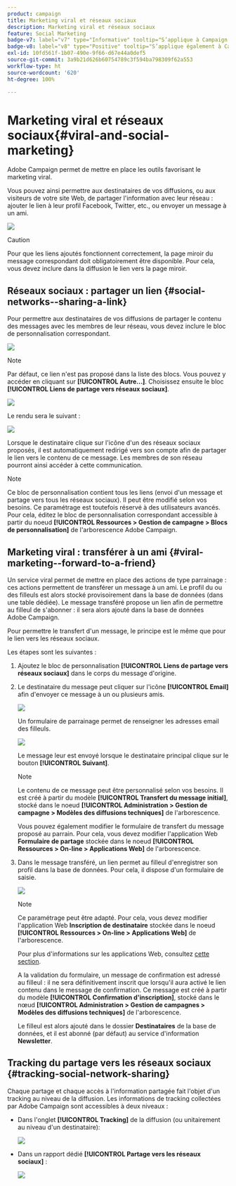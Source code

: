 ```yaml
---
product: campaign
title: Marketing viral et réseaux sociaux
description: Marketing viral et réseaux sociaux
feature: Social Marketing
badge-v7: label="v7" type="Informative" tooltip="S’applique à Campaign Classic v7"
badge-v8: label="v8" type="Positive" tooltip="S’applique également à Campaign v8"
exl-id: 10fd561f-1b07-490e-9f66-d67e44a0def5
source-git-commit: 3a9b21d626b60754789c3f594ba798309f62a553
workflow-type: ht
source-wordcount: '620'
ht-degree: 100%

---
```


# Marketing viral et réseaux sociaux{#viral-and-social-marketing}



Adobe Campaign permet de mettre en place les outils favorisant le marketing viral.

Vous pouvez ainsi permettre aux destinataires de vos diffusions, ou aux visiteurs de votre site Web, de partager l&#39;information avec leur réseau : ajouter le lien à leur profil Facebook, Twitter, etc., ou envoyer un message à un ami.

![](assets/s_ncs_user_viral_icons.png)

>[!CAUTION]
>
>Pour que les liens ajoutés fonctionnent correctement, la page miroir du message correspondant doit obligatoirement être disponible. Pour cela, vous devez inclure dans la diffusion le lien vers la page miroir.

## Réseaux sociaux : partager un lien {#social-networks--sharing-a-link}

Pour permettre aux destinataires de vos diffusions de partager le contenu des messages avec les membres de leur réseau, vous devez inclure le bloc de personnalisation correspondant.

![](assets/s_ncs_user_viral_add_link.png)

>[!NOTE]
>
>Par défaut, ce lien n&#39;est pas proposé dans la liste des blocs. Vous pouvez y accéder en cliquant sur **[!UICONTROL Autre...]**. Choisissez ensuite le bloc **[!UICONTROL Liens de partage vers réseaux sociaux]**.

![](assets/s_ncs_user_viral_add_link_via_others.png)

Le rendu sera le suivant :

![](assets/s_ncs_user_viral_add_link_rendering.png)

Lorsque le destinataire clique sur l&#39;icône d&#39;un des réseaux sociaux proposés, il est automatiquement redirigé vers son compte afin de partager le lien vers le contenu de ce message. Les membres de son réseau pourront ainsi accéder à cette communication.

>[!NOTE]
>
>Ce bloc de personnalisation contient tous les liens (envoi d&#39;un message et partage vers tous les réseaux sociaux). Il peut être modifié selon vos besoins. Ce paramétrage est toutefois réservé à des utilisateurs avancés. Pour cela, éditez le bloc de personnalisation correspondant accessible à partir du noeud **[!UICONTROL Ressources > Gestion de campagne > Blocs de personnalisation]** de l&#39;arborescence Adobe Campaign.

## Marketing viral : transférer à un ami {#viral-marketing--forward-to-a-friend}

Un service viral permet de mettre en place des actions de type parrainage : ces actions permettent de transférer un message à un ami. Le profil du ou des filleuls est alors stocké provisoirement dans la base de données (dans une table dédiée). Le message transféré propose un lien afin de permettre au filleul de s&#39;abonner : il sera alors ajouté dans la base de données Adobe Campaign.

Pour permettre le transfert d&#39;un message, le principe est le même que pour le lien vers les réseaux sociaux.

Les étapes sont les suivantes :

1. Ajoutez le bloc de personnalisation **[!UICONTROL Liens de partage vers réseaux sociaux]** dans le corps du message d&#39;origine.
1. Le destinataire du message peut cliquer sur l&#39;icône **[!UICONTROL Email]** afin d&#39;envoyer ce message à un ou plusieurs amis.

   ![](assets/s_ncs_user_viral_email_link.png)

   Un formulaire de parrainage permet de renseigner les adresses email des filleuls.

   ![](assets/s_ncs_user_viral_email_msg.png)

   Le message leur est envoyé lorsque le destinataire principal clique sur le bouton **[!UICONTROL Suivant]**.

   >[!NOTE]
   >
   >Le contenu de ce message peut être personnalisé selon vos besoins. Il est créé à partir du modèle **[!UICONTROL Transfert du message initial]**, stocké dans le noeud **[!UICONTROL Administration > Gestion de campagne > Modèles des diffusions techniques]** de l&#39;arborescence.
   >
   >Vous pouvez également modifier le formulaire de transfert du message proposé au parrain. Pour cela, vous devez modifier l&#39;application Web **Formulaire de partage** stockée dans le noeud **[!UICONTROL Ressources > On-line > Applications Web]** de l&#39;arborescence.

1. Dans le message transféré, un lien permet au filleul d&#39;enregistrer son profil dans la base de données. Pour cela, il dispose d&#39;un formulaire de saisie.

   ![](assets/s_ncs_user_viral_create_account_form.png)

   >[!NOTE]
   >
   >Ce paramétrage peut être adapté. Pour cela, vous devez modifier l&#39;application Web **Inscription de destinataire** stockée dans le noeud **[!UICONTROL Ressources > On-line > Applications Web]** de l&#39;arborescence.
   >
   >Pour plus d&#39;informations sur les applications Web, consultez [cette section](../../web/using/about-web-applications.md).

   A la validation du formulaire, un message de confirmation est adressé au filleul : il ne sera définitivement inscrit que lorsqu&#39;il aura activé le lien contenu dans le message de confirmation. Ce message est créé à partir du modèle **[!UICONTROL Confirmation d&#39;inscription]**, stocké dans le nœud **[!UICONTROL Administration > Gestion de campagnes > Modèles des diffusions techniques]** de l&#39;arborescence.

   Le filleul est alors ajouté dans le dossier **Destinataires** de la base de données, et il est abonné (par défaut) au service d&#39;information **Newsletter**.

## Tracking du partage vers les réseaux sociaux {#tracking-social-network-sharing}

Chaque partage et chaque accès à l&#39;information partagée fait l&#39;objet d&#39;un tracking au niveau de la diffusion. Les informations de tracking collectées par Adobe Campaign sont accessibles à deux niveaux :

* Dans l&#39;onglet **[!UICONTROL Tracking]** de la diffusion (ou unitairement au niveau d&#39;un destinataire):

  ![](assets/s_ncs_user_network_del_tracking_tab.png)

* Dans un rapport dédié **[!UICONTROL Partage vers les réseaux sociaux]** :

  ![](assets/s_ncs_user_viral_report.png)
